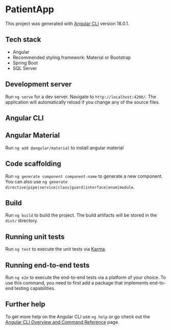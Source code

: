 # PatientApp

This project was generated with [Angular CLI](https://github.com/angular/angular-cli) version 18.0.1.

## Tech stack
- Angular
- Recommended styling framework: Material or Bootstrap
- Spring Boot
- SQL Server

## Development server

Run `ng serve` for a dev server. Navigate to `http://localhost:4200/`. The application will automatically reload if you change any of the source files.

## Angular CLI 

## Angular Material
Run `ng add @angular/material` to install angular material

## Code scaffolding

Run `ng generate component component-name` to generate a new component. You can also use `ng generate directive|pipe|service|class|guard|interface|enum|module`.

## Build

Run `ng build` to build the project. The build artifacts will be stored in the `dist/` directory.

## Running unit tests

Run `ng test` to execute the unit tests via [Karma](https://karma-runner.github.io).

## Running end-to-end tests

Run `ng e2e` to execute the end-to-end tests via a platform of your choice. To use this command, you need to first add a package that implements end-to-end testing capabilities.

## Further help

To get more help on the Angular CLI use `ng help` or go check out the [Angular CLI Overview and Command Reference](https://angular.dev/tools/cli) page.
